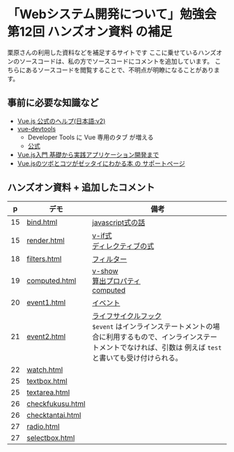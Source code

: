 # 「Webシステム開発について」勉強会第12回 ハンズオン資料 の補足

栗原さんの利用した資料などを補足するサイトです
ここに乗せているハンズオンのソースコードは、私の方でソースコードにコメントを追加しています。
こちらにあるソースコードを閲覧することで、不明点が明瞭になることがあります。


## 事前に必要な知識など

- [Vue.js 公式のヘルプ(日本語:v2)](https://jp.vuejs.org/v2/guide/index.html)
- [vue-devtools](https://chrome.google.com/webstore/detail/vuejs-devtools/nhdogjmejiglipccpnnnanhbledajbpd)
  - Developer Tools に Vue 専用のタブ が増える
  - [公式](https://github.com/vuejs/vue-devtools)
- [Vue.js入門 基礎から実践アプリケーション開発まで](https://gihyo.jp/book/2018/978-4-297-10091-9)
- [Vue.jsのツボとコツがゼッタイにわかる本 の サポートページ](https://www.shuwasystem.co.jp/support/7980html/5649.html)


## ハンズオン資料 + 追加したコメント

| p | デモ | 備考 |
| ------------- | ------------- | ------------- |
| 15 | [bind.html](https://ces-shiraishi.github.io/kurihara-training-part12/bind.html) | [javascript式の話](https://jp.vuejs.org/v2/guide/syntax.html#JavaScript-%E5%BC%8F%E3%81%AE%E4%BD%BF%E7%94%A8) |
| 15 | [render.html](https://ces-shiraishi.github.io/kurihara-training-part12/render.html) | [v-if式](https://jp.vuejs.org/v2/guide/conditional.html#v-if) <br/> [ディレクティブの式](https://jp.vuejs.org/v2/guide/syntax.html#%E3%83%87%E3%82%A3%E3%83%AC%E3%82%AF%E3%83%86%E3%82%A3%E3%83%96) |
| 18 | [filters.html](https://ces-shiraishi.github.io/kurihara-training-part12/filters.html) | [フィルター](https://jp.vuejs.org/v2/guide/filters.html#ad) |
| 19 | [computed.html](https://ces-shiraishi.github.io/kurihara-training-part12/computed.html) | [v-show](https://jp.vuejs.org/v2/guide/conditional.html#v-show) <br/> [算出プロパティ](https://jp.vuejs.org/v2/guide/computed.html#%E7%AE%97%E5%87%BA%E3%83%97%E3%83%AD%E3%83%91%E3%83%86%E3%82%A3) <br/> [computed](https://jp.vuejs.org/v2/api/#computed) |
| 20 | [event1.html](https://ces-shiraishi.github.io/kurihara-training-part12/event1.html) | [イベント](https://jp.vuejs.org/v2/guide/events.html#ad) |
| 21 | [event2.html](https://ces-shiraishi.github.io/kurihara-training-part12/event2.html) | [ライフサイクルフック](https://jp.vuejs.org/v2/guide/instance.html#%E3%82%A4%E3%83%B3%E3%82%B9%E3%82%BF%E3%83%B3%E3%82%B9%E3%83%A9%E3%82%A4%E3%83%95%E3%82%B5%E3%82%A4%E3%82%AF%E3%83%AB%E3%83%95%E3%83%83%E3%82%AF) <br/> `$event` はインラインステートメントの場合に利用するもので、インラインステートメントでなければ、引数は 例えば `test` と書いても受け付けられる。 |
| 22 | [watch.html](https://ces-shiraishi.github.io/kurihara-training-part12/watch.html) |  |
| 25 | [textbox.html](https://ces-shiraishi.github.io/kurihara-training-part12/textbox.html) |  |
| 25 | [textarea.html](https://ces-shiraishi.github.io/kurihara-training-part12/textarea.html) |  |
| 26 | [checkfukusu.html](https://ces-shiraishi.github.io/kurihara-training-part12/checkfukusu.html) |  |
| 26 | [checktantai.html](https://ces-shiraishi.github.io/kurihara-training-part12/checktantai.html) |  |
| 27 | [radio.html](https://ces-shiraishi.github.io/kurihara-training-part12/radio.html) |  |
| 27 | [selectbox.html](https://ces-shiraishi.github.io/kurihara-training-part12/selectbox.html) |  |
